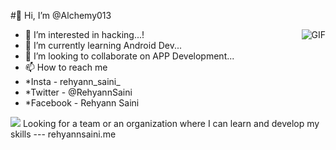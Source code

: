  #👋 Hi, I’m @Alchemy013
<br>

<img align="right" alt="GIF" src="https://user-images.githubusercontent.com/92947939/155017194-9ea7bfbd-eb1f-4c7d-867b-ea225b443488.gif?raw=true" />

- 👀 I’m interested in hacking...!
- 🌱 I’m currently learning Android Dev...
- 💞️ I’m looking to collaborate on APP Development...
- 📫 How to reach me 
- *Insta - rehyann_saini_
- *Twitter - @RehyannSaini
- *Facebook - Rehyann Saini



![](name-of-giphy.gif)
 Looking for a team or an organization where I can learn and develop my skills
--- rehyannsaini.me
<!---
I Am Just a High Functionin SocioPath...
Moto
#Respect the privacy of others.
#Think before you type.
#With great power comes great responsibility.
--->
